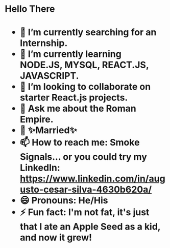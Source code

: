 <h1> Hello There <h1>


- 🔭 I’m currently searching for an Internship.
- 🌱 I’m currently learning NODE.JS, MYSQL, REACT.JS, JAVASCRIPT.
- 👯 I’m looking to collaborate on starter React.js projects.
- 💬 Ask me about the Roman Empire.
- 💍 ✨Married✨
- 📫 How to reach me: Smoke Signals... or you could try my LinkedIn: https://www.linkedin.com/in/augusto-cesar-silva-4630b620a/
- 😄 Pronouns: He/His
- ⚡ Fun fact: I'm not fat, it's just that I ate an Apple Seed as a kid, and now it grew!
